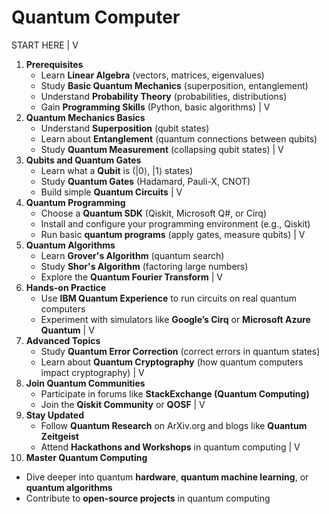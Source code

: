 # Quantum Computer


START HERE
   |
   V
1. **Prerequisites**
   - Learn **Linear Algebra** (vectors, matrices, eigenvalues)
   - Study **Basic Quantum Mechanics** (superposition, entanglement)
   - Understand **Probability Theory** (probabilities, distributions)
   - Gain **Programming Skills** (Python, basic algorithms)
   |
   V
2. **Quantum Mechanics Basics**
   - Understand **Superposition** (qubit states)
   - Learn about **Entanglement** (quantum connections between qubits)
   - Study **Quantum Measurement** (collapsing qubit states)
   |
   V
3. **Qubits and Quantum Gates**
   - Learn what a **Qubit** is (|0⟩, |1⟩ states)
   - Study **Quantum Gates** (Hadamard, Pauli-X, CNOT)
   - Build simple **Quantum Circuits**
   |
   V
4. **Quantum Programming**
   - Choose a **Quantum SDK** (Qiskit, Microsoft Q#, or Cirq)
   - Install and configure your programming environment (e.g., Qiskit)
   - Run basic **quantum programs** (apply gates, measure qubits)
   |
   V
5. **Quantum Algorithms**
   - Learn **Grover's Algorithm** (quantum search)
   - Study **Shor's Algorithm** (factoring large numbers)
   - Explore the **Quantum Fourier Transform**
   |
   V
6. **Hands-on Practice**
   - Use **IBM Quantum Experience** to run circuits on real quantum computers
   - Experiment with simulators like **Google’s Cirq** or **Microsoft Azure Quantum**
   |
   V
7. **Advanced Topics**
   - Study **Quantum Error Correction** (correct errors in quantum states)
   - Learn about **Quantum Cryptography** (how quantum computers impact cryptography)
   |
   V
8. **Join Quantum Communities**
   - Participate in forums like **StackExchange (Quantum Computing)**
   - Join the **Qiskit Community** or **QOSF**
   |
   V
9. **Stay Updated**
   - Follow **Quantum Research** on ArXiv.org and blogs like **Quantum Zeitgeist**
   - Attend **Hackathons and Workshops** in quantum computing
   |
   V
10. **Master Quantum Computing**
   - Dive deeper into quantum **hardware**, **quantum machine learning**, or **quantum algorithms**
   - Contribute to **open-source projects** in quantum computing
